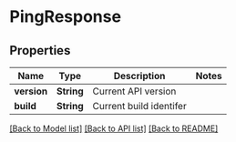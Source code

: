# PingResponse

## Properties

Name | Type | Description | Notes
------------ | ------------- | ------------- | -------------
**version** | **String** | Current API version | 
**build** | **String** | Current build identifer | 

[[Back to Model list]](../README.md#documentation-for-models) [[Back to API list]](../README.md#documentation-for-api-endpoints) [[Back to README]](../README.md)



